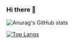 ### Hi there 👋


![Anurag's GitHub stats](https://github-readme-stats.vercel.app/api?username=eliaDr&show_icons=true&theme=dracula)

[![Top Langs](https://github-readme-stats.vercel.app/api/top-langs/?username=eliaDr)](https://github.com/anuraghazra/github-readme-stats)

